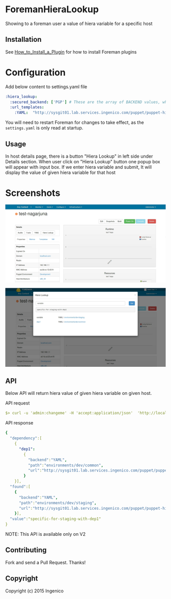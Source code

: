 # ForemanHieraLookup

Showing to a foreman user a value of hiera variable for a specific host

## Installation

See [How_to_Install_a_Plugin](http://projects.theforeman.org/projects/foreman/wiki/How_to_Install_a_Plugin)
for how to install Foreman plugins

# Configuration

Add below content to settings.yaml file 

```yaml
:hiera_lookup:
  :secured_backend: ['PGP'] # These are the array of BACKEND values, which mask the values of variables 
  :url_templates:
    :YAML:  "http://sysgit01.lab.services.ingenico.com/puppet/puppet-hieradata/blob/#{level.gsub('environments/', '')}.yaml" # This is the template URL in the gitlab, level is the YAML file path where the variable found.  Example level=environments/dev/staging
```

You will need to restart Foreman for changes to take effect, as the `settings.yaml` is
only read at startup.

## Usage

In host details page, there is a button "Hiera Lookup" in left side under Details section. When user click on "Hiera Lookup" button one popup box will appear with input box. If we enter hiera variable and submit, It will display the value of given hiera variable for that host

# Screenshots
![Hiera Lookup button in host show page](https://raw.githubusercontent.com/ingenico-group/screenshots/master/foreman_hiera_lookup/hiera_lookup_button_in_server_details_page.png)

![Hiera Lookup popup](https://raw.githubusercontent.com/ingenico-group/screenshots/master/foreman_hiera_lookup/hiera_lookup_popup.png)


## API

Below API will return hiera value of given hiera variable on given host.

API request

```yaml
$> curl -u 'admin:changeme' -H 'accept:application/json'  'http://localhost:3000/api/hosts/:host_id/hiera_lookup' -d 'hiera_variable=variable' -X GET
```

API response

```yaml
{
  "dependency":[
    {
      "dep1":
        {
          "backend":"YAML",
          "path":"environments/dev/common",
          "url":"http://sysgit01.lab.services.ingenico.com/puppet/puppet-hieradata/blob/dev/common.yaml"
        }
    }],
  "found":[
    {
      "backend":"YAML",
      "path":"environments/dev/staging",
      "url":"http://sysgit01.lab.services.ingenico.com/puppet/puppet-hieradata/blob/dev/staging.yaml"
    }],
  "value":"specific-for-staging-with-dep1"
}

```

NOTE: This API is available only on V2

## Contributing

Fork and send a Pull Request. Thanks!

## Copyright

Copyright (c) 2015 Ingenico

